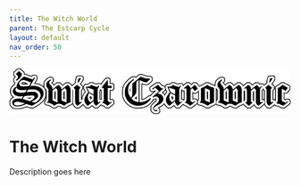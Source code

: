```yaml
---
title: The Witch World
parent: The Estcarp Cycle
layout: default
nav_order: 50
---
```


![Witch World](../../assets/img/swiat_czarownic.png "Witch World")

# The Witch World 

Description goes here
